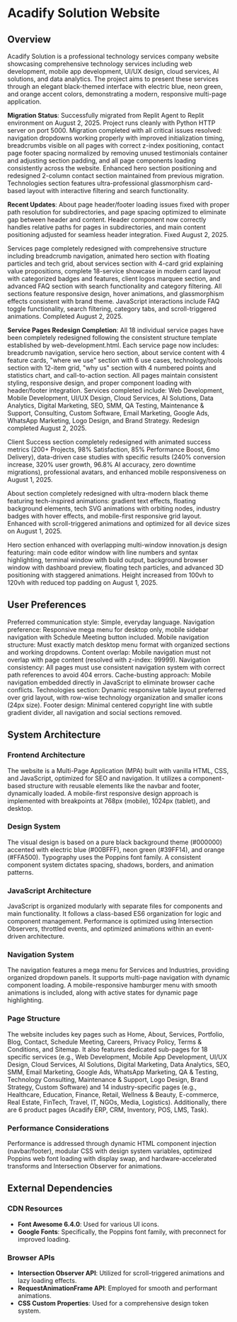 # Acadify Solution Website

## Overview
Acadify Solution is a professional technology services company website showcasing comprehensive technology services including web development, mobile app development, UI/UX design, cloud services, AI solutions, and data analytics. The project aims to present these services through an elegant black-themed interface with electric blue, neon green, and orange accent colors, demonstrating a modern, responsive multi-page application.

**Migration Status**: Successfully migrated from Replit Agent to Replit environment on August 2, 2025. Project runs cleanly with Python HTTP server on port 5000. Migration completed with all critical issues resolved: navigation dropdowns working properly with improved initialization timing, breadcrumbs visible on all pages with correct z-index positioning, contact page footer spacing normalized by removing unused testimonials container and adjusting section padding, and all page components loading consistently across the website. Enhanced hero section positioning and redesigned 2-column contact section maintained from previous migration. Technologies section features ultra-professional glassmorphism card-based layout with interactive filtering and search functionality.

**Recent Updates**: About page header/footer loading issues fixed with proper path resolution for subdirectories, and page spacing optimized to eliminate gap between header and content. Header component now correctly handles relative paths for pages in subdirectories, and main content positioning adjusted for seamless header integration. Fixed August 2, 2025.

Services page completely redesigned with comprehensive structure including breadcrumb navigation, animated hero section with floating particles and tech grid, about services section with 4-card grid explaining value propositions, complete 18-service showcase in modern card layout with categorized badges and features, client logos marquee section, and advanced FAQ section with search functionality and category filtering. All sections feature responsive design, hover animations, and glassmorphism effects consistent with brand theme. JavaScript interactions include FAQ toggle functionality, search filtering, category tabs, and scroll-triggered animations. Completed August 2, 2025.

**Service Pages Redesign Completion**: All 18 individual service pages have been completely redesigned following the consistent structure template established by web-development.html. Each service page now includes: breadcrumb navigation, service hero section, about service content with 4 feature cards, "where we use" section with 6 use cases, technology/tools section with 12-item grid, "why us" section with 4 numbered points and statistics chart, and call-to-action section. All pages maintain consistent styling, responsive design, and proper component loading with header/footer integration. Services completed include: Web Development, Mobile Development, UI/UX Design, Cloud Services, AI Solutions, Data Analytics, Digital Marketing, SEO, SMM, QA Testing, Maintenance & Support, Consulting, Custom Software, Email Marketing, Google Ads, WhatsApp Marketing, Logo Design, and Brand Strategy. Redesign completed August 2, 2025.

Client Success section completely redesigned with animated success metrics (200+ Projects, 98% Satisfaction, 85% Performance Boost, 6mo Delivery), data-driven case studies with specific results (240% conversion increase, 320% user growth, 96.8% AI accuracy, zero downtime migrations), professional avatars, and enhanced mobile responsiveness on August 1, 2025.

About section completely redesigned with ultra-modern black theme featuring tech-inspired animations: gradient text effects, floating background elements, tech SVG animations with orbiting nodes, industry badges with hover effects, and mobile-first responsive grid layout. Enhanced with scroll-triggered animations and optimized for all device sizes on August 1, 2025. 

Hero section enhanced with overlapping multi-window innovation.js design featuring: main code editor window with line numbers and syntax highlighting, terminal window with build output, background browser window with dashboard preview, floating tech particles, and advanced 3D positioning with staggered animations. Height increased from 100vh to 120vh with reduced top padding on August 1, 2025.

## User Preferences
Preferred communication style: Simple, everyday language.
Navigation preference: Responsive mega menu for desktop only, mobile sidebar navigation with Schedule Meeting button included.
Mobile navigation structure: Must exactly match desktop menu format with organized sections and working dropdowns.
Content overlap: Mobile navigation must not overlap with page content (resolved with z-index: 99999).
Navigation consistency: All pages must use consistent navigation system with correct path references to avoid 404 errors.
Cache-busting approach: Mobile navigation embedded directly in JavaScript to eliminate browser cache conflicts.
Technologies section: Dynamic responsive table layout preferred over grid layout, with row-wise technology organization and smaller icons (24px size).
Footer design: Minimal centered copyright line with subtle gradient divider, all navigation and social sections removed.

## System Architecture

### Frontend Architecture
The website is a Multi-Page Application (MPA) built with vanilla HTML, CSS, and JavaScript, optimized for SEO and navigation. It utilizes a component-based structure with reusable elements like the navbar and footer, dynamically loaded. A mobile-first responsive design approach is implemented with breakpoints at 768px (mobile), 1024px (tablet), and desktop.

### Design System
The visual design is based on a pure black background theme (#000000) accented with electric blue (#00BFFF), neon green (#39FF14), and orange (#FFA500). Typography uses the Poppins font family. A consistent component system dictates spacing, shadows, borders, and animation patterns.

### JavaScript Architecture
JavaScript is organized modularly with separate files for components and main functionality. It follows a class-based ES6 organization for logic and component management. Performance is optimized using Intersection Observers, throttled events, and optimized animations within an event-driven architecture.

### Navigation System
The navigation features a mega menu for Services and Industries, providing organized dropdown panels. It supports multi-page navigation with dynamic component loading. A mobile-responsive hamburger menu with smooth animations is included, along with active states for dynamic page highlighting.

### Page Structure
The website includes key pages such as Home, About, Services, Portfolio, Blog, Contact, Schedule Meeting, Careers, Privacy Policy, Terms & Conditions, and Sitemap. It also features dedicated sub-pages for 18 specific services (e.g., Web Development, Mobile App Development, UI/UX Design, Cloud Services, AI Solutions, Digital Marketing, Data Analytics, SEO, SMM, Email Marketing, Google Ads, WhatsApp Marketing, QA & Testing, Technology Consulting, Maintenance & Support, Logo Design, Brand Strategy, Custom Software) and 14 industry-specific pages (e.g., Healthcare, Education, Finance, Retail, Wellness & Beauty, E-commerce, Real Estate, FinTech, Travel, IT, NGOs, Media, Logistics). Additionally, there are 6 product pages (Acadify ERP, CRM, Inventory, POS, LMS, Task).

### Performance Considerations
Performance is addressed through dynamic HTML component injection (navbar/footer), modular CSS with design system variables, optimized Poppins web font loading with display swap, and hardware-accelerated transforms and Intersection Observer for animations.

## External Dependencies

### CDN Resources
- **Font Awesome 6.4.0**: Used for various UI icons.
- **Google Fonts**: Specifically, the Poppins font family, with preconnect for improved loading.

### Browser APIs
- **Intersection Observer API**: Utilized for scroll-triggered animations and lazy loading effects.
- **RequestAnimationFrame API**: Employed for smooth and performant animations.
- **CSS Custom Properties**: Used for a comprehensive design token system.